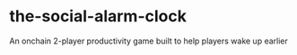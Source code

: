 # the-social-alarm-clock
An onchain 2-player productivity game built to help players wake up earlier
